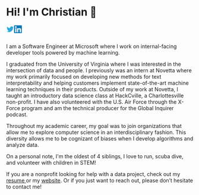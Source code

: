 
# Hi!  I'm Christian 👋

<a href="https://twitter.com/christianfjung">
  <img align="left" alt="Christian F. Jung | Twitter" width="21px" src="https://raw.githubusercontent.com/christianfjung/christianfjung/master/icons/twitter.svg" />
</a>

<a href="http://linkedin.christianfjung.com">
  <img align="left" alt="Christian F. Jung | Linkedin" width="21px" src="https://raw.githubusercontent.com/christianfjung/christianfjung/master/icons/linkedin.svg" />
</a>



<br />
<br />

<p>I am a Software Engineer at Microsoft where I work on internal-facing developer tools powered by machine learning. 

I graduated from the University of Virginia where I was interested in the intersection of data and people.  I previously was an intern at Novetta where my work primarily focused on developing new methods for text interpretability and helping customers implement state-of-the-art machine learning techniques in their products. Outside of my work at Novetta, I taught an introductory data science class at HackCville, a Charlottesville non-profit. I have also volunteered with the U.S. Air Force through the X-Force program and am the technical producer for the Global Inquirer podcast. 

Throughout my academic career, my goal was to join organizations that allow me to explore computer science in an interdisciplinary fashion. This diversity allows me to be cognizant of biases when I develop algorithms and analyze data.

On a personal note, I'm the oldest of 4 siblings, I love to run, scuba dive, and volunteer with children in STEM!

</p>
<p> If you are a nonprofit looking for help with a data project, check out my <a href="http://christianfjung.com/resume.pdf"> resume </a> or my <a href="https://www.christianfjung.com">website</a>. </a> Or if you just want to reach out, please don’t hesitate to contact me!</p>



